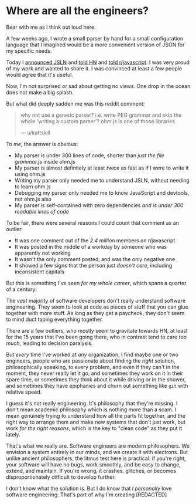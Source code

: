 # Where are all the engineers?

<!-- ALLOWEARLY -->

Bear with me as I think out loud here.

A few weeks ago, I wrote a small parser by hand
for a small configuration language
that I imagined would be a more convenient
version of JSON for my specific needs.

Today I [announced JSLN](introducing-jsln.md#jsln-tomljsonc-alternative)
and [told HN](https://news.ycombinator.com/item?id=43858664)
and [told r/javascript](https://www.reddit.com/r/javascript/comments/1kcb5s8/introducing_jsln/).
I was very proud of my work and wanted to share it.
I was convinced at least a few people would agree that it's useful.

Now, I'm not surprised or sad about getting no views.
One drop in the ocean does not make a big splash.

But what did deeply sadden me was this reddit comment:

> why not use a generic parser? i.e. write PEG grammar and skip the whole 'writing a custom parser'? ohm.js is one of those libraries
>
> &mdash; u/kattskill

To *me*, the answer is obvious:

* My parser is under 300 lines of code, shorter than *just the file grammar.js* inside ohm.js
* My parser is almost definitely at least *twice* as fast as if I were to write it using ohm.js
* Writing my parser only needed me to understand JSLN, without needing to learn ohm.js
* Debugging my parser only needed me to know JavaScript and devtools, not ohm.js also
* My parser is self-contained with zero dependencies *and is under 300 readable lines of code*

To be fair, there were several reasons I could count that comment as an outlier:

* It was one comment out of the *2.4 million* members on r/javascript
* It was posted in the middle of a workday by someone who was apparently not working
* It wasn't the only comment posted, and was the only negative one
* It showed a few signs that the person just *doesn't care*, including inconsistent capitals

But this is something I've seen *for my whole career*, which spans a quarter of a century:

The *vast* majority of software developers don't really understand software engineering.
They seem to look at code as pieces of stuff that you can glue together with more stuff.
As long as they get a paycheck, they don't seem to mind duct taping everything together.

There are a few outliers, who mostly seem to gravitate towards HN,
at least for the 15 years that I've been going there,
who in contrast tend to care *too much*, leading to decision paralysis.

But *every* time I've worked at *any* organization, I find maybe one or two engineers,
people who are passionate about finding the *right* solution, philosophically speaking,
to every problem, and even if they can't in the moment, they never really let it go,
and sometimes they work on it in their spare time, or sometimes they think about it
while driving or in the shower, and sometimes they have epiphanies
and churn out something like `git` with relative speed.

I guess it's not really engineering. It's philosophy that they're missing.
I don't mean academic philosophy which is nothing more than a scam.
I mean genuinely trying to understand how all the parts fit together,
and the right way to arrange them and make new systems that don't just work,
but work *for the right reasons*, which is the key to "clean code" as they put it lately.

That's what we really are. Software engineers are modern philosophers.
We envision a system entirely in our minds, and we create it with electrons.
But unlike ancient philosophers, the litmus test here is practical:
if you're right, your software will have no bugs, work smoothly,
and be easy to change, extend, and maintain. If you're wrong, it crashes,
glitches, or becomes disproportionately difficult to develop further.

I don't know what the solution is. But I do know that *I personally*
love software engineering. That's part of why I'm creating \[REDACTED]
